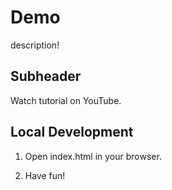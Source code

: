 # Demo

description!

## Subheader

Watch tutorial on YouTube.

## Local Development

1. Open index.html in your browser.

2. Have fun!